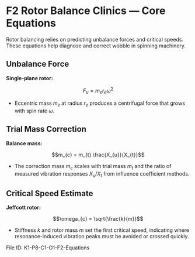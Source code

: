 # F2 Rotor Balance Clinics — Core Equations

Rotor balancing relies on predicting unbalance forces and critical speeds. These equations help diagnose and correct wobble in spinning machinery.

## Unbalance Force
**Single-plane rotor:**

$$F_{u} = m_{e} r_{e} \omega^{2}$$

- Eccentric mass $m_{e}$ at radius $r_{e}$ produces a centrifugal force that grows with spin rate $\omega$.

## Trial Mass Correction
**Balance mass:**

$$m_{c} = m_{t} \frac{X_{u}}{X_{t}}$$

- The correction mass $m_{c}$ scales with trial mass $m_{t}$ and the ratio of measured vibration responses $X_{u}/X_{t}$ from influence coefficient methods.

## Critical Speed Estimate
**Jeffcott rotor:**

$$\omega_{c} = \sqrt{\frac{k}{m}}$$

- Stiffness $k$ and rotor mass $m$ set the first critical speed, indicating where resonance-induced vibration peaks must be avoided or crossed quickly.

File ID: K1-P8-C1-O1-F2-Equations
